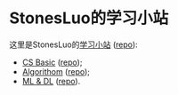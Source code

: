 # StonesLuo的学习小站

这里是StonesLuo的[学习小站](https://stonesluo.github.io) ([repo](https://github.com/StonesLuo/stonesluo.github.io)):

* [CS Basic](https://stonesluo.github.io/cs-basic/#blog) ([repo](https://github.com/StonesLuo/cs-basic));
* [Algorithom](https://stonesluo.github.io/algor/#blog) ([repo](https://github.com/StonesLuo/algor));
* [ML & DL](https://stonesluo.github.io/ml-dl/#blog) ([repo](https://github.com/StonesLuo/ml-dl)).


